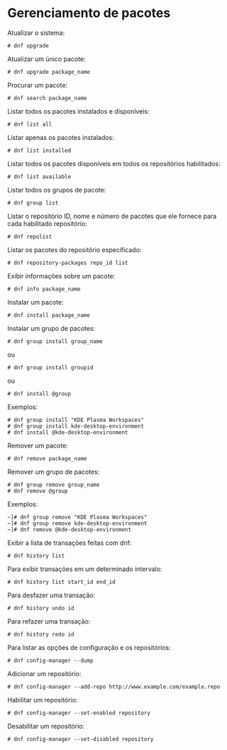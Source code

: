 # Gerenciamento de pacotes

Atualizar o sistema:

`# dnf upgrade`

Atualizar um único pacote:

`# dnf upgrade package_name`

Procurar um pacote:

`# dnf search package_name`

Listar todos os pacotes instalados e disponíveis:

`# dnf list all`

Listar apenas os pacotes instalados:

`# dnf list installed`

Listar todos os pacotes disponíveis em todos os repositórios habilitados:

`# dnf list available`

Listar todos os grupos de pacote:

`# dnf group list`

Listar o repositório ID, nome e número de pacotes que ele fornece para cada habilitado repositório:

`# dnf repolist`

Listar os pacotes do repositório especificado:

`# dnf repository-packages repo_id list`

Exibir informações sobre um pacote:

`# dnf info package_name`

Instalar um pacote:

`# dnf install package_name`

Instalar um grupo de pacotes:

`# dnf group install group_name`

ou

`# dnf group install groupid`

ou

`# dnf install @group`

Exemplos:

```
# dnf group install "KDE Plasma Workspaces"
# dnf group install kde-desktop-environment
# dnf install @kde-desktop-environment

```

Remover um pacote:

`# dnf remove package_name`

Remover um grupo de pacotes:

```
# dnf group remove group_name
# dnf remove @group
```

Exemplos:

```
~]# dnf group remove "KDE Plasma Workspaces"
~]# dnf group remove kde-desktop-environment
~]# dnf remove @kde-desktop-environment
```

Exibir a lista de transações feitas com dnf:

`# dnf history list`

Para exibir transações em um determinado intervalo:

`# dnf history list start_id end_id`

Para desfazer uma transação:

`# dnf history undo id`

Para refazer uma transação:

`# dnf history redo id`

Para listar as opções de configuração e os repositórios:

`# dnf config-manager --dump`

Adicionar um repositório:

`# dnf config-manager --add-repo http://www.example.com/example.repo`

Habilitar um repositório:

`# dnf config-manager --set-enabled repository`

Desabilitar um repositório:

`# dnf config-manager --set-disabled repository`